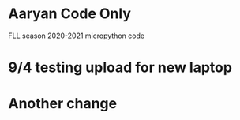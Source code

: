 # Aaryan Code Only
FLL season 2020-2021 micropython code
# 9/4 testing upload for new laptop
# Another change


